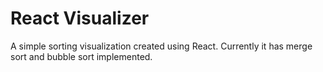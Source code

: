# React Visualizer
A simple sorting visualization created using React. Currently it has merge sort and bubble sort implemented.
